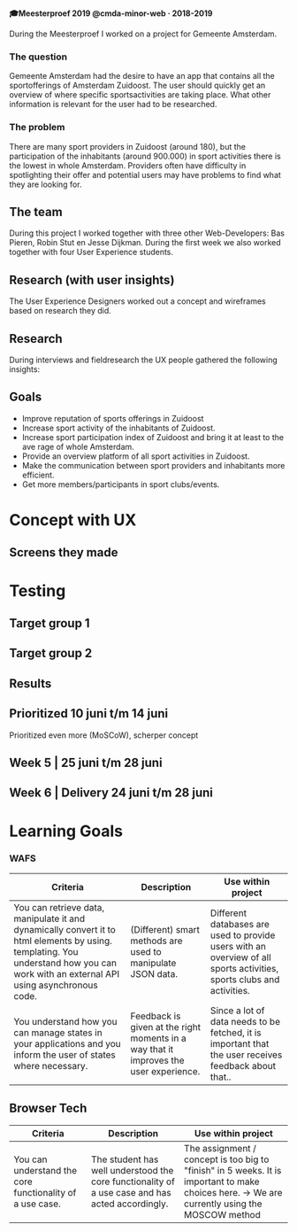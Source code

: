 **🎓Meesterproef 2019 @cmda-minor-web · 2018-2019** 

During the Meesterproef I worked on a project for Gemeente Amsterdam. 

### The question

Gemeente Amsterdam had the desire to have an app that contains all the sportofferings of Amsterdam Zuidoost. The user should quickly get an overview of where specific sportsactivities are taking place. What other information is relevant for the user had to be researched.  

### The problem

There are many sport providers in Zuidoost (around 180), but the participation of the inhabitants (around 900.000) in sport activities there is the lowest in whole Amsterdam. Providers often have difficulty in spotlighting their offer and potential users may have problems to find what they are looking for.

## The team

During this project I worked together with three other Web-Developers: Bas Pieren, Robin Stut en Jesse Dijkman. During the first week we also worked together with four User Experience students.  


## Research (with user insights)

The User Experience Designers worked out a concept and wireframes based on research they did. 

## Research

During interviews and fieldresearch the UX people gathered the following insights:


## Goals

- Improve reputation of sports offerings in Zuidoost 
- Increase sport activity of the inhabitants of Zuidoost.
- Increase sport participation index of Zuidoost and bring it at least to the ave rage of whole Amsterdam.
- Provide an overview platform of all sport activities in Zuidoost.
- Make the communication between sport providers and inhabitants more efficient.
- Get more members/participants in sport clubs/events.

# Concept with UX

## Screens they made 

# Testing 

## Target group 1

## Target group 2

## Results 

## Prioritized 10 juni t/m 14 juni 
Prioritized even more (MoSCoW), scherper concept

## Week 5 | 25 juni t/m 28 juni

## Week 6 | Delivery 24 juni t/m 28 juni

# Learning Goals
### WAFS

| Criteria 	| Description 	| Use within project 	|
|--------------------------------------------------------------------------------------------------------------------------------------------------------------------------------------	|---------------------------------------------------------------------------------------	|-----------------------------------------------------------------------------------------------------------------------	|
| You can retrieve data, manipulate it and dynamically convert it to html elements by using. templating. You understand how you can work with an external API using asynchronous code. 	| (Different) smart methods are used to manipulate JSON data. 	| Different databases are used to provide users with an overview of all sports activities, sports clubs and activities. 	|
| You understand how you can manage states in your applications and you inform the user of states where necessary. 	| Feedback is given at the right moments in a way that it improves the user experience. 	| Since a lot of data needs to be fetched, it is important that the user receives feedback about that.. 	|

## Browser Tech

| Criteria 	| Description 	| Use within project 	|
|----------------------------------------------------------	|-------------------------------------------------------------------------------------------------	|-----------------------------------------------------------------------------------------------------------------------------------------------	|
| You can understand the core functionality of a use case. 	| The student has well understood the core functionality of a use case and has acted accordingly. 	| The assignment / concept is too big to "finish" in 5 weeks. It is important to make choices here. -> We are currently using the MOSCOW method 	|






